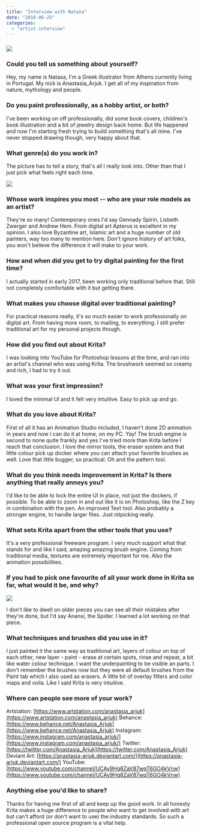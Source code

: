 ```yaml
---
title: "Interview with Natasa"
date: "2018-06-25"
categories: 
  - "artist-interview"
---
```


### ![](/images/posts/2018/Persephone.jpg)

### Could you tell us something about yourself?

Hey, my name is Natasa, I'm a Greek illustrator from Athens currently living in Portugal. My nick is Anastasia_Arjuk. I get all of my inspiration from nature, mythology and people.

### Do you paint professionally, as a hobby artist, or both?

I've been working on off professionally, did some book covers, children's book illustration and a bit of jewelry design back home. But life happened and now I'm starting fresh trying to build something that's all mine. I've never stopped drawing though, very happy about that.

### What genre(s) do you work in?

The picture has to tell a story, that's all I really look into. Other than that I just pick what feels right each time.

![](/images/posts/2018/Minotaur.jpg)

### Whose work inspires you most -- who are your role models as an artist?

They're so many! Contemporary ones I'd say Gennady Spirin, Lisbeth Zwerger and Andrew Hem. From digital art Apterus is excellent in my opinion. I also love Byzantine art, Islamic art and a huge number of old painters, way too many to mention here. Don't ignore history of art folks, you won't believe the difference it will make to your work.

### How and when did you get to try digital painting for the first time?

I actually started in early 2017, been working only traditional before that. Still not completely comfortable with it but getting there.

### What makes you choose digital over traditional painting?

For practical reasons really, it's so much easier to work professionally on digital art. From having more room, to mailing, to everything. I still prefer traditional art for my personal projects though.

### How did you find out about Krita?

I was looking into YouTube for Photoshop lessons at the time, and ran into an artist's channel who was using Krita. The brushwork seemed so creamy and rich, I had to try it out.

### What was your first impression?

I loved the minimal UI and it felt very intuitive. Easy to pick up and go.

### What do you love about Krita?

First of all it has an Animation Studio included, I haven't done 2D animation in years and now I can do it at home, on my PC. Yay! The brush engine is second to none quite frankly and yes I've tried more than Krita before I reach that conclusion. I love the mirror tools, the eraser system and that little colour pick up docker where you can attach your favorite brushes as well. Love that little bugger, so practical. Oh and the pattern tool.

### What do you think needs improvement in Krita? Is there anything that really annoys you?

I'd like to be able to lock the entire UI in place, not just the dockers, if possible. To be able to zoom in and out like it is on Photoshop, like the Z key in combination with the pen. An improved Text tool. Also probably a stronger engine, to handle larger files. Just nitpicking really.

### What sets Krita apart from the other tools that you use?

It's a very professional freeware program. I very much support what that stands for and like I said, amazing amazing brush engine. Coming from traditional media, textures are extremely important for me. Also the animation possibilities.

### If you had to pick one favourite of all your work done in Krita so far, what would it be, and why?

![](/images/posts/2018/Anansi.jpg)

I don't like to dwell on older pieces you can see all their mistakes after they're done, but I'd say Anansi, the Spider. I learned a lot working on that piece.

### What techniques and brushes did you use in it?

I just painted it the same way as traditional art, layers of colour on top of each other, new layer - paint - erase at certain spots, rinse and repeat, a bit like water colour technique. I want the underpainting to be visible an parts. I don't remember the brushes now but they were all default brushes from the Paint tab which I also used as erasers. A little bit of overlay filters and color maps and voila. Like I said Krita is very intuitive.

### Where can people see more of your work?

Artstation: [https://www.artstation.com/anastasia_arjuk](https://www.artstation.com/anastasia_arjuk) Behance: [https://www.behance.net/Anastasia_Arjuk](https://www.behance.net/Anastasia_Arjuk) Instagram: [https://www.instagram.com/anastasia_arjuk/](https://www.instagram.com/anastasia_arjuk/) Twitter: [https://twitter.com/Anastasia_Arjuk](https://twitter.com/Anastasia_Arjuk) Deviant Art: [https://anastasia-arjuk.deviantart.com/](https://anastasia-arjuk.deviantart.com/) YouTube: [https://www.youtube.com/channel/UCAy9Hg8ZaV87wqT6GO4kVnw](https://www.youtube.com/channel/UCAy9Hg8ZaV87wqT6GO4kVnw)

### Anything else you'd like to share?

Thanks for having me first of all and keep up the good work. In all honesty Krita makes a huge difference to people who want to get involved with art but can't afford (or don't want to use) the industry standards. So such a professional open source program is a vital help.
